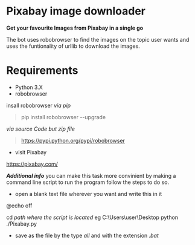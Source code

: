 # Pixabay image downloader
**Get your favourite Images from Pixabay in a single go**  

The bot uses robobrowser to find the images on the topic user wants and uses the funtionality of urllib to download the images.

# **Requirements**
+ Python 3.X 
+ robobrowser

insall robobrowser 
_via pip_
>pip install robobrowser --upgrade

_via source Code but zip file_
>https://pypi.python.org/pypi/robobrowser

+ visit Pixabay  

https://pixabay.com/

**_Additional info_**
you can make this task more convinient by making a command line script to run the program follow the steps to do so.

+ open a blank text file wherever you want and write this in it

@echo off

cd _path where the script is located_ eg C:\Users\user\Desktop
python ./Pixabay.py

+ save as the file by the type _all_ and with the extension _.bat_

